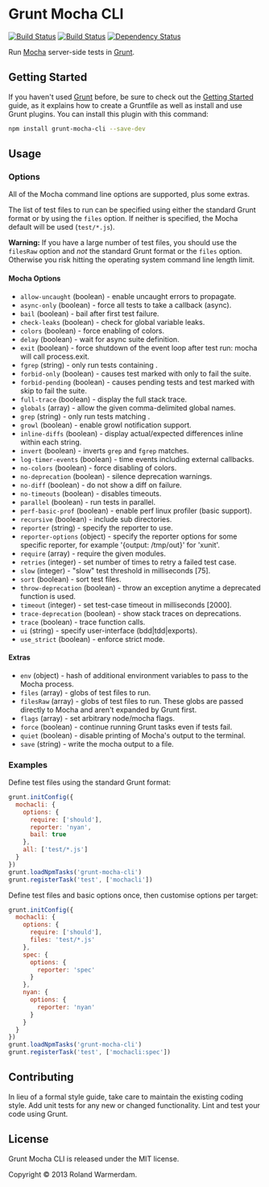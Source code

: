 # Grunt Mocha CLI

[![Build Status](https://api.travis-ci.org/Rowno/grunt-mocha-cli.svg?branch=master)](https://travis-ci.org/Rowno/grunt-mocha-cli)
[![Build Status](https://ci.appveyor.com/api/projects/status/d8owof7rmt7h3ka8/branch/master?svg=true)](https://ci.appveyor.com/project/Rowno/grunt-mocha-cli)
[![Dependency Status](https://david-dm.org/Rowno/grunt-mocha-cli.svg)](https://david-dm.org/Rowno/grunt-mocha-cli)

Run [Mocha][] server-side tests in [Grunt][].

## Getting Started

If you haven't used [Grunt][] before, be sure to check out the [Getting Started][] guide, as it explains how to create a Gruntfile as well as install and use Grunt plugins. You can install this plugin with this command:

```bash
npm install grunt-mocha-cli --save-dev
```

## Usage

### Options

All of the Mocha command line options are supported, plus some extras.

The list of test files to run can be specified using either the standard Grunt format or by using the `files` option. If neither is specified, the Mocha default will be used (`test/*.js`).

**Warning:** If you have a large number of test files, you should use the `filesRaw` option and _not_ the standard Grunt format or the `files` option. Otherwise you risk hitting the operating system command line length limit.

#### Mocha Options

- `allow-uncaught` (boolean) - enable uncaught errors to propagate.
- `async-only` (boolean) - force all tests to take a callback (async).
- `bail` (boolean) - bail after first test failure.
- `check-leaks` (boolean) - check for global variable leaks.
- `colors` (boolean) - force enabling of colors.
- `delay` (boolean) - wait for async suite definition.
- `exit` (boolean) - force shutdown of the event loop after test run: mocha will call process.exit.
- `fgrep` (string) - only run tests containing <string>.
- `forbid-only` (boolean) - causes test marked with only to fail the suite.
- `forbid-pending` (boolean) - causes pending tests and test marked with skip to fail the suite.
- `full-trace` (boolean) - display the full stack trace.
- `globals` (array) - allow the given comma-delimited global names.
- `grep` (string) - only run tests matching <pattern>.
- `growl` (boolean) - enable growl notification support.
- `inline-diffs` (boolean) - display actual/expected differences inline within each string.
- `invert` (boolean) - inverts `grep` and `fgrep` matches.
- `log-timer-events` (boolean) - time events including external callbacks.
- `no-colors` (boolean) - force disabling of colors.
- `no-deprecation` (boolean) - silence deprecation warnings.
- `no-diff` (boolean) - do not show a diff on failure.
- `no-timeouts` (boolean) - disables timeouts.
- `parallel` (boolean) - run tests in parallel.
- `perf-basic-prof` (boolean) - enable perf linux profiler (basic support).
- `recursive` (boolean) - include sub directories.
- `reporter` (string) - specify the reporter to use.
- `reporter-options` (object) - specify the reporter options for some specific reporter, for example '{output: /tmp/out}' for 'xunit'.
- `require` (array) - require the given modules.
- `retries` (integer) - set number of times to retry a failed test case.
- `slow` (integer) - "slow" test threshold in milliseconds [75].
- `sort` (boolean) - sort test files.
- `throw-deprecation` (boolean) - throw an exception anytime a deprecated function is used.
- `timeout` (integer) - set test-case timeout in milliseconds [2000].
- `trace-deprecation` (boolean) - show stack traces on deprecations.
- `trace` (boolean) - trace function calls.
- `ui` (string) - specify user-interface (bdd|tdd|exports).
- `use_strict` (boolean) - enforce strict mode.

#### Extras

- `env` (object) - hash of additional environment variables to pass to the Mocha process.
- `files` (array) - globs of test files to run.
- `filesRaw` (array) - globs of test files to run. These globs are passed directly to Mocha and aren't expanded by Grunt first.
- `flags` (array) - set arbitrary node/mocha flags.
- `force` (boolean) - continue running Grunt tasks even if tests fail.
- `quiet` (boolean) - disable printing of Mocha's output to the terminal.
- `save` (string) - write the mocha output to a file.

### Examples

Define test files using the standard Grunt format:

```javascript
grunt.initConfig({
  mochacli: {
    options: {
      require: ['should'],
      reporter: 'nyan',
      bail: true
    },
    all: ['test/*.js']
  }
})
grunt.loadNpmTasks('grunt-mocha-cli')
grunt.registerTask('test', ['mochacli'])
```

Define test files and basic options once, then customise options per target:

```javascript
grunt.initConfig({
  mochacli: {
    options: {
      require: ['should'],
      files: 'test/*.js'
    },
    spec: {
      options: {
        reporter: 'spec'
      }
    },
    nyan: {
      options: {
        reporter: 'nyan'
      }
    }
  }
})
grunt.loadNpmTasks('grunt-mocha-cli')
grunt.registerTask('test', ['mochacli:spec'])
```

## Contributing

In lieu of a formal style guide, take care to maintain the existing coding style. Add unit tests for any new or changed functionality. Lint and test your code using Grunt.

## License

Grunt Mocha CLI is released under the MIT license.

Copyright © 2013 Roland Warmerdam.

[mocha]: https://mochajs.org/
[grunt]: https://gruntjs.com/
[getting started]: https://gruntjs.com/getting-started
